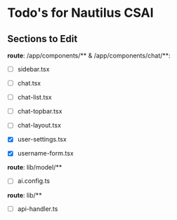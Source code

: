 # Todo's for Nautilus CSAI
  
## Sections to Edit

**route**: /app/components/** & /app/components/chat/**:
- [ ] sidebar.tsx
- [ ] chat.tsx
- [ ] chat-list.tsx
- [ ] chat-topbar.tsx
- [ ] chat-layout.tsx
- [x] user-settings.tsx
- [x] username-form.tsx


**route**: lib/model/**
- [ ] ai.config.ts


**route**: lib/**
- [ ] api-handler.ts

